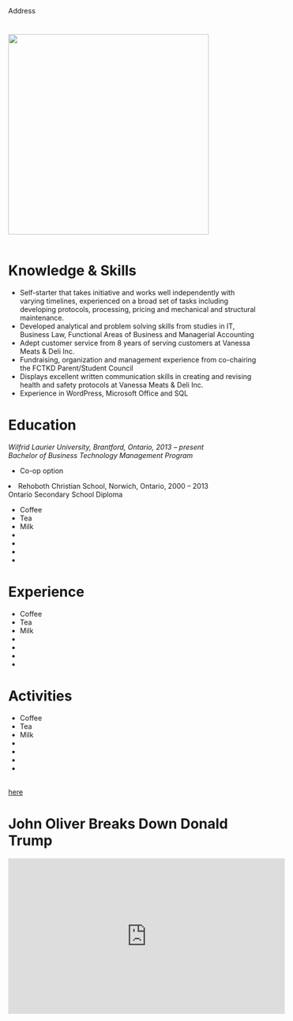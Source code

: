 
<html>
<head>
<title><b>Derrek de Jonge</b></title>
<p1>Address</p1>
<!--This is a comment necessary for the requirements of lab 8. Comments are not displayed in the browser-->
</head>
<body>

<div align="left">
<h1></h1>
<!---->
<img src="" heigth="222.5" width="406" >
<br></br>
<img src="" >

<h1>Knowledge & Skills</h1>
<p1>
<ul>
  <li>Self-starter that takes initiative and works well independently with varying timelines, experienced on a broad set of tasks including developing protocols, processing, pricing and mechanical and structural maintenance. </li>
  <li>Developed analytical and problem solving skills from studies in IT, Business Law, Functional Areas of Business and Managerial Accounting</li>
  <li>Adept customer service from 8 years of serving customers at Vanessa Meats & Deli Inc. </li>
  <li>Fundraising, organization and management experience from co-chairing the FCTKD Parent/Student Council </li>
  <li>Displays excellent written communication skills in creating and revising health and safety protocols at Vanessa Meats & Deli Inc. </li>
  <li>Experience in WordPress, Microsoft Office and SQL </li>
 
</ul></p1>

<h1>Education</h1>
<p1>
<i>Wilfrid Laurier University, Brantford, Ontario, 			         2013 – present<br>
Bachelor of Business Technology Management Program
</i>
<ul>
  <li>Co-op option</li>
</ul>
<li>Rehoboth Christian School, Norwich, Ontario, 				2000 – 2013<br>
Ontario Secondary School Diploma</li>
<ul>
  <li>Coffee</li>
  <li>Tea</li>
  <li>Milk</li>
  <li></li>
  <li></li>
  <li></li>
  <li></li>
</ul></p1>

<h1>Experience</h1>
<p1><ul>
  <li>Coffee</li>
  <li>Tea</li>
  <li>Milk</li>
  <li></li>
  <li></li>
  <li></li>
  <li></li>
</ul></p1>

<h1>Activities</h1>
<p1><ul>
  <li>Coffee</li>
  <li>Tea</li>
  <li>Milk</li>
  <li></li>
  <li></li>
  <li></li>
  <li></li>
</ul></p1>

<p> <br>
<a href="https://en.wikipedia.org/wiki/Donald_Trump">here</a></p>
<h1>John Oliver Breaks Down Donald Trump</h1>
<iframe width="560" height="315" src="https://www.youtube.com/embed/DnpO_RTSNmQ" frameborder="0" allowfullscreen></iframe>
</body>
</html>
